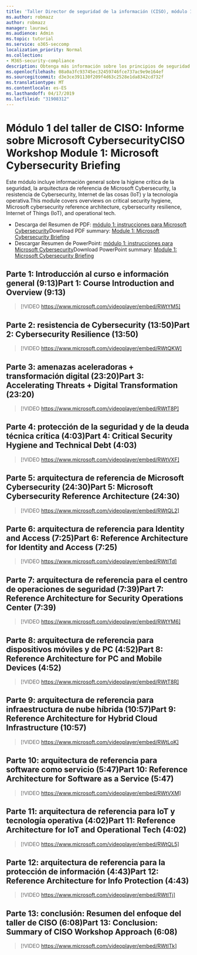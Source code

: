```yaml
---
title: 'Taller Director de seguridad de la información (CISO), módulo 1: Microsoft Cybersecurity briefing'
ms.author: robmazz
author: robmazz
manager: laurawi
ms.audience: Admin
ms.topic: tutorial
ms.service: o365-seccomp
localization_priority: Normal
ms.collection:
- M365-security-compliance
description: Obtenga más información sobre los principios de seguridad y las recomendaciones para modernizar la seguridad de su organización.
ms.openlocfilehash: 08a0a3fc93745ec32459746fce737ac9e9e164ef
ms.sourcegitcommit: d3e3ce391130f209f4d63c2528e1da8342cd732f
ms.translationtype: MT
ms.contentlocale: es-ES
ms.lasthandoff: 04/17/2019
ms.locfileid: "31908312"
---
```

# <a name="ciso-workshop-module-1-microsoft-cybersecurity-briefing"></a><span data-ttu-id="12963-103">Módulo 1 del taller de CISO: Informe sobre Microsoft Cybersecurity</span><span class="sxs-lookup"><span data-stu-id="12963-103">CISO Workshop Module 1: Microsoft Cybersecurity Briefing</span></span>

<span data-ttu-id="12963-104">Este módulo incluye información general sobre la higiene crítica de la seguridad, la arquitectura de referencia de Microsoft Cybersecurity, la resistencia de Cybersecurity, Internet de las cosas (IoT) y la tecnología operativa.</span><span class="sxs-lookup"><span data-stu-id="12963-104">This module covers overviews on critical security hygiene, Microsoft cybersecurity reference architecture, cybersecurity resilience, Internet of Things (IoT), and operational tech.</span></span>

- <span data-ttu-id="12963-105">Descarga del Resumen de PDF: [módulo 1: instrucciones para Microsoft Cybersecurity](media/ciso-workshop-1-cybersecurity-briefing.pdf)</span><span class="sxs-lookup"><span data-stu-id="12963-105">Download PDF summary: [Module 1: Microsoft Cybersecurity Briefing](media/ciso-workshop-1-cybersecurity-briefing.pdf)</span></span>
- <span data-ttu-id="12963-106">Descargar Resumen de PowerPoint: [módulo 1: instrucciones para Microsoft Cybersecurity](https://docs.microsoft.com/office365/securitycompliance/media/ciso-workshop-1-cybersecurity-briefing.pptx)</span><span class="sxs-lookup"><span data-stu-id="12963-106">Download PowerPoint summary: [Module 1: Microsoft Cybersecurity Briefing](https://docs.microsoft.com/office365/securitycompliance/media/ciso-workshop-1-cybersecurity-briefing.pptx)</span></span>

## <a name="part-1-course-introduction-and-overview-913"></a><span data-ttu-id="12963-107">Parte 1: Introducción al curso e información general (9:13)</span><span class="sxs-lookup"><span data-stu-id="12963-107">Part 1: Course Introduction and Overview (9:13)</span></span>

> [!VIDEO https://www.microsoft.com/videoplayer/embed/RWtYM5]

## <a name="part-2-cybersecurity-resilience-1350"></a><span data-ttu-id="12963-108">Parte 2: resistencia de Cybersecurity (13:50)</span><span class="sxs-lookup"><span data-stu-id="12963-108">Part 2: Cybersecurity Resilience (13:50)</span></span>

> [!VIDEO https://www.microsoft.com/videoplayer/embed/RWtQKW]

## <a name="part-3-accelerating-threats--digital-transformation-2320"></a><span data-ttu-id="12963-109">Parte 3: amenazas aceleradoras + transformación digital (23:20)</span><span class="sxs-lookup"><span data-stu-id="12963-109">Part 3: Accelerating Threats + Digital Transformation (23:20)</span></span>

> [!VIDEO https://www.microsoft.com/videoplayer/embed/RWtT8P]

## <a name="part-4-critical-security-hygiene-and-technical-debt-403"></a><span data-ttu-id="12963-110">Parte 4: protección de la seguridad y de la deuda técnica crítica (4:03)</span><span class="sxs-lookup"><span data-stu-id="12963-110">Part 4: Critical Security Hygiene and Technical Debt (4:03)</span></span>

> [!VIDEO https://www.microsoft.com/videoplayer/embed/RWtVXF]

## <a name="part-5-microsoft-cybersecurity-reference-architecture-2430"></a><span data-ttu-id="12963-111">Parte 5: arquitectura de referencia de Microsoft Cybersecurity (24:30)</span><span class="sxs-lookup"><span data-stu-id="12963-111">Part 5: Microsoft Cybersecurity Reference Architecture (24:30)</span></span>

> [!VIDEO https://www.microsoft.com/videoplayer/embed/RWtQL2]

## <a name="part-6-reference-architecture-for-identity-and-access-725"></a><span data-ttu-id="12963-112">Parte 6: arquitectura de referencia para Identity and Access (7:25)</span><span class="sxs-lookup"><span data-stu-id="12963-112">Part 6: Reference Architecture for Identity and Access (7:25)</span></span>

> [!VIDEO https://www.microsoft.com/videoplayer/embed/RWtITd]

## <a name="part-7-reference-architecture-for-security-operations-center-739"></a><span data-ttu-id="12963-113">Parte 7: arquitectura de referencia para el centro de operaciones de seguridad (7:39)</span><span class="sxs-lookup"><span data-stu-id="12963-113">Part 7: Reference Architecture for Security Operations Center (7:39)</span></span>

> [!VIDEO https://www.microsoft.com/videoplayer/embed/RWtYM6]

## <a name="part-8-reference-architecture-for-pc-and-mobile-devices-452"></a><span data-ttu-id="12963-114">Parte 8: arquitectura de referencia para dispositivos móviles y de PC (4:52)</span><span class="sxs-lookup"><span data-stu-id="12963-114">Part 8: Reference Architecture for PC and Mobile Devices (4:52)</span></span>

> [!VIDEO https://www.microsoft.com/videoplayer/embed/RWtT8R]

## <a name="part-9-reference-architecture-for-hybrid-cloud-infrastructure-1057"></a><span data-ttu-id="12963-115">Parte 9: arquitectura de referencia para infraestructura de nube híbrida (10:57)</span><span class="sxs-lookup"><span data-stu-id="12963-115">Part 9: Reference Architecture for Hybrid Cloud Infrastructure (10:57)</span></span>

> [!VIDEO https://www.microsoft.com/videoplayer/embed/RWtLoK]

## <a name="part-10-reference-architecture-for-software-as-a-service-547"></a><span data-ttu-id="12963-116">Parte 10: arquitectura de referencia para software como servicio (5:47)</span><span class="sxs-lookup"><span data-stu-id="12963-116">Part 10: Reference Architecture for Software as a Service (5:47)</span></span>

> [!VIDEO https://www.microsoft.com/videoplayer/embed/RWtVXM]

## <a name="part-11-reference-architecture-for-iot-and-operational-tech-402"></a><span data-ttu-id="12963-117">Parte 11: arquitectura de referencia para IoT y tecnología operativa (4:02)</span><span class="sxs-lookup"><span data-stu-id="12963-117">Part 11: Reference Architecture for IoT and Operational Tech (4:02)</span></span>

> [!VIDEO https://www.microsoft.com/videoplayer/embed/RWtQL5]

## <a name="part-12-reference-architecture-for-info-protection-443"></a><span data-ttu-id="12963-118">Parte 12: arquitectura de referencia para la protección de información (4:43)</span><span class="sxs-lookup"><span data-stu-id="12963-118">Part 12: Reference Architecture for Info Protection (4:43)</span></span>

> [!VIDEO https://www.microsoft.com/videoplayer/embed/RWtITj]

## <a name="part-13-conclusion-summary-of-ciso-workshop-approach-608"></a><span data-ttu-id="12963-119">Parte 13: conclusión: Resumen del enfoque del taller de CISO (6:08)</span><span class="sxs-lookup"><span data-stu-id="12963-119">Part 13: Conclusion: Summary of CISO Workshop Approach (6:08)</span></span>

> [!VIDEO https://www.microsoft.com/videoplayer/embed/RWtITk]